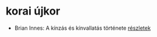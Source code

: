 # korai újkor

- Brian Innes: A kínzás és kínvallatás története [részletek](_details/%7Bopf.creator%7D.md#id_1448)